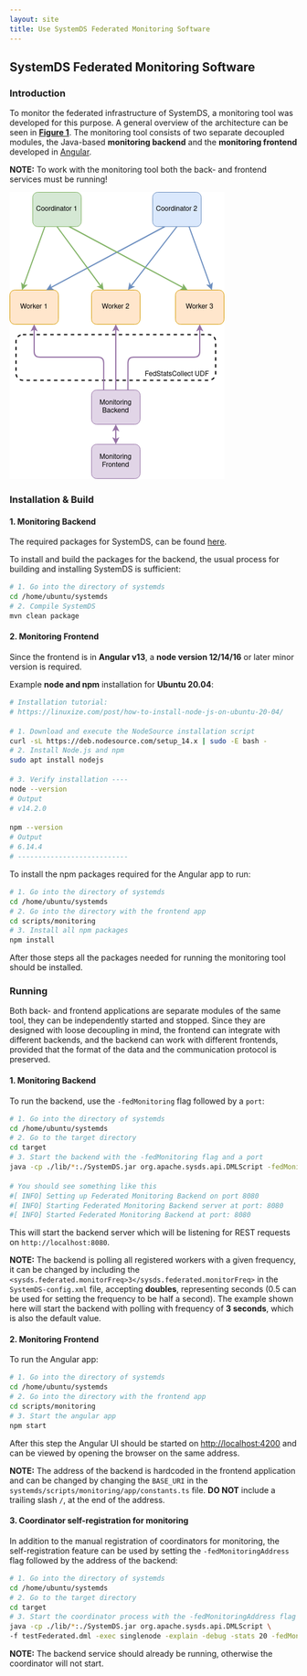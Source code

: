 ```yaml
---
layout: site
title: Use SystemDS Federated Monitoring Software
---
```

<!--
{% comment %}
Licensed to the Apache Software Foundation (ASF) under one or more
contributor license agreements.  See the NOTICE file distributed with
this work for additional information regarding copyright ownership.
The ASF licenses this file to you under the Apache License, Version 2.0
(the "License"); you may not use this file except in compliance with
the License.  You may obtain a copy of the License at

http://www.apache.org/licenses/LICENSE-2.0

Unless required by applicable law or agreed to in writing, software
distributed under the License is distributed on an "AS IS" BASIS,
WITHOUT WARRANTIES OR CONDITIONS OF ANY KIND, either express or implied.
See the License for the specific language governing permissions and
limitations under the License.
{% endcomment %}
-->

## SystemDS Federated Monitoring Software

### Introduction

To monitor the federated infrastructure of SystemDS, a monitoring tool was developed for this purpose.
A general overview of the architecture can be seen in [**Figure 1**](figure-1).
The monitoring tool consists of two separate decoupled modules, the Java-based **monitoring backend** and 
the **monitoring frontend** developed in [Angular](https://angular.io/).

**NOTE:** To work with the monitoring tool both the back- and frontend services must be running!

![Figure 1](../img/monitoring-arch-overview.png "Figure 1")

### Installation & Build

#### 1. Monitoring Backend

The required packages for SystemDS, can be found [here](./install.md).

To install and build the packages for the backend, the usual process for building and installing
SystemDS is sufficient:

```bash
# 1. Go into the directory of systemds
cd /home/ubuntu/systemds
# 2. Compile SystemDS
mvn clean package
```

#### 2. Monitoring Frontend

Since the frontend is in **Angular v13**, a **node version 12/14/16** or later minor version is required.

Example **node and npm** installation for **Ubuntu 20.04**:
```bash
# Installation tutorial:
# https://linuxize.com/post/how-to-install-node-js-on-ubuntu-20-04/

# 1. Download and execute the NodeSource installation script
curl -sL https://deb.nodesource.com/setup_14.x | sudo -E bash -
# 2. Install Node.js and npm
sudo apt install nodejs

# 3. Verify installation ----
node --version
# Output
# v14.2.0

npm --version
# Output
# 6.14.4
# ---------------------------
```

To install the npm packages required for the Angular app to run:

```bash
# 1. Go into the directory of systemds
cd /home/ubuntu/systemds
# 2. Go into the directory with the frontend app
cd scripts/monitoring
# 3. Install all npm packages 
npm install
```
After those steps all the packages needed for running the monitoring tool should be installed.

### Running

Both back- and frontend applications are separate modules of the same tool, they can be independently started and stopped. 
Since they are designed with loose decoupling in mind, the frontend can integrate with different backends, and 
the backend can work with different frontends, provided that the format of the data and the communication protocol is 
preserved.

#### 1. Monitoring Backend

To run the backend, use the `-fedMonitoring` flag followed by a `port`:

```bash
# 1. Go into the directory of systemds
cd /home/ubuntu/systemds
# 2. Go to the target directory
cd target
# 3. Start the backend with the -fedMonitoring flag and a port
java -cp ./lib/*:./SystemDS.jar org.apache.sysds.api.DMLScript -fedMonitoring 8080

# You should see something like this
#[ INFO] Setting up Federated Monitoring Backend on port 8080
#[ INFO] Starting Federated Monitoring Backend server at port: 8080
#[ INFO] Started Federated Monitoring Backend at port: 8080
```
This will start the backend server which will be listening for REST requests on `http://localhost:8080`.

**NOTE:** The backend is polling all registered workers with a given frequency, it can be changed by including 
the `<sysds.federated.monitorFreq>3</sysds.federated.monitorFreq>` in the `SystemDS-config.xml` file, accepting
**doubles**, representing seconds (0.5 can be used for setting the frequency to be half a second). The example shown 
here will start the backend with polling with frequency of **3 seconds**, which is also the default value.

#### 2. Monitoring Frontend

To run the Angular app:

```bash
# 1. Go into the directory of systemds
cd /home/ubuntu/systemds
# 2. Go into the directory with the frontend app
cd scripts/monitoring
# 3. Start the angular app 
npm start
```
After this step the Angular UI should be started on [http://localhost:4200](http://localhost:4200) and can be viewed by opening the 
browser on the same address.

**NOTE:** The address of the backend is hardcoded in the frontend application and can be changed by changing the `BASE_URI` in the `systemds/scripts/monitoring/app/constants.ts` file. **DO NOT** include a trailing slash `/`, at the end of the address.

#### 3. Coordinator self-registration for monitoring

In addition to the manual registration of coordinators for monitoring, the self-registration feature can be used by 
setting the `-fedMonitoringAddress` flag followed by the address of the backend:

```bash
# 1. Go into the directory of systemds
cd /home/ubuntu/systemds
# 2. Go to the target directory
cd target
# 3. Start the coordinator process with the -fedMonitoringAddress flag and the address of the backend
java -cp ./lib/*:./SystemDS.jar org.apache.sysds.api.DMLScript \
-f testFederated.dml -exec singlenode -explain -debug -stats 20 -fedMonitoringAddress http://localhost:8080
```

**NOTE:** The backend service should already be running, otherwise the coordinator will not start.
